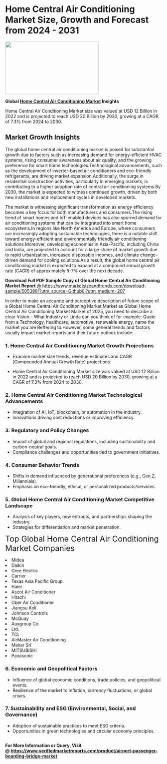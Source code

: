 <H1>Home Central Air Conditioning Market Size, Growth and Forecast from 2024 - 2031</H1><img class="aligncenter size-medium wp-image-584254" src="https://thirdeyenews.in/wp-content/uploads/2024/09/Global-Market-Research-300x168.jpeg" alt="" width="300" height="168" /><p><strong>Global&nbsp;<a href="https://www.marketsizeandtrends.com/download-sample/505398/?utm_source=Github8j?utm_medium=207">Home Central Air Conditioning Market</a> Insights</strong></p><p>Home Central Air Conditioning Market size was valued at USD 12 Billion in 2022 and is projected to reach USD 20 Billion by 2030, growing at a CAGR of 7.3% from 2024 to 2030.</p><p><h2>Market Growth Insights</h2> <p>The global home central air conditioning market is poised for substantial growth due to factors such as increasing demand for energy-efficient HVAC systems, rising consumer awareness about air quality, and the growing preference for smart home technologies.Technological advancements, such as the development of inverter-based air conditioners and eco-friendly refrigerants, are driving market expansion.Additionally, the surge in residential construction activities, particularly in emerging markets, is contributing to a higher adoption rate of central air conditioning systems.By 2030, the market is expected to witness continued growth, driven by both new installations and replacement cycles in developed markets.</p> <p>The market is witnessing significant transformation as energy efficiency becomes a key focus for both manufacturers and consumers.The rising trend of smart homes and IoT-enabled devices has also spurred demand for air conditioning systems that can be integrated into smart home ecosystems.In regions like North America and Europe, where consumers are increasingly adopting sustainable technologies, there is a notable shift toward energy-efficient and environmentally friendly air conditioning solutions.Moreover, developing economies in Asia-Pacific, including China and India, are projected to account for a large share of market growth due to rapid urbanization, increased disposable incomes, and climate change-driven demand for cooling solutions.As a result, the global home central air conditioning market is expected to expand at a compound annual growth rate (CAGR) of approximately 5-7% over the next decade.<p><span class=""><strong>Download Full PDF Sample Copy of Global Home Central Air Conditioning Market Report</strong> @ <a href="https://www.marketsizeandtrends.com/download-sample/505398/?utm_source=Github8j?utm_medium=207" target="_blank">https://www.marketsizeandtrends.com/download-sample/505398/?utm_source=Github8j?utm_medium=207</a></span></p><p>In order to make an accurate and perceptive description of future scope of a Global&nbsp;Home Central Air Conditioning Market Market as Global&nbsp;Home Central Air Conditioning Market Market of 2025, you need to describe a clear Vision &ndash; What Industry or Linda can you think of for example: Quote from a Technology, healthcare, automotive, renewable energy, name the market you are Reffering to.However, some general trends and factors usually impact market reports and their future outlook include:</p><h3>1.&nbsp;<strong>Home Central Air Conditioning Market Growth Projections</strong></h3><ul><li>Examine market size trends, revenue estimates and CAGR (Compounded Annual Growth Rate) projections.</li><li><p>Home Central Air Conditioning Market size was valued at USD 12 Billion in 2022 and is projected to reach USD 20 Billion by 2030, growing at a CAGR of 7.3% from 2024 to 2030.</p></li></ul><h3>2.&nbsp;<strong>Home Central Air Conditioning Market Technological Advancements</strong></h3><ul><li>Integration of AI, IoT, blockchain, or automation in the industry.</li><li>Innovations driving cost reductions or improving efficiency.</li></ul><h3>3.&nbsp;<strong>Regulatory and Policy Changes</strong></h3><ul><li>Impact of global and regional regulations, including sustainability and carbon-neutral goals.</li><li>Compliance challenges and opportunities tied to government initiatives.</li></ul><h3>4.&nbsp;<strong>Consumer Behavior Trends</strong></h3><ul><li>Shifts in demand influenced by generational preferences (e.g., Gen Z, Millennials).</li><li>Emphasis on eco-friendly, ethical, or personalized products/services.</li></ul><h3>5.&nbsp;<strong>Global Home Central Air Conditioning Market Competitive Landscape</strong></h3><ul><li>Analysis of key players, new entrants, and partnerships shaping the industry.</li><li>Strategies for differentiation and market penetration.</li></ul><p data-pm-slice="1 1 []"><span style="color: inherit; font-family: inherit; font-size: 25px;">Top Global Home Central Air Conditioning Market Companies</span></p><div class="" data-test-id=""><p><li>Midea</li><li> Daikin</li><li> Gree Electric</li><li> Carrier</li><li> Texas Asia Pacific Group</li><li> Haier</li><li> Ascot Air Conditioner</li><li> Hitachi</li><li> Ober Air Conditioner</li><li> Jiangsu Keli</li><li> Johnson Controls</li><li> McQuay</li><li> Auxgroup Co.</li><li> Ltd.</li><li> TCL</li><li> AirMaster Air Conditioning</li><li> Mekar Srl</li><li> MITSUBISHI</li><li> Panasonic</li></p></div><h3>6.&nbsp;<strong>Economic and Geopolitical Factors</strong></h3><ul><li>Influence of global economic conditions, trade policies, and geopolitical events.</li><li>Resilience of the market to inflation, currency fluctuations, or global crises.</li></ul><h3>7.&nbsp;<strong>Sustainability and ESG (Environmental, Social, and Governance)</strong></h3><ul><li>Adoption of sustainable practices to meet ESG criteria.</li><li>Opportunities in green technologies and circular economy principles.</li></ul><h2><strong style="font-size: 14px;">For More Information or Query, Visit @&nbsp;</strong><a style="background-color: #ffffff; font-size: 14px;" href="https://www.marketsizeandtrends.com/report/home-central-air-conditioning-market/" target="_blank">https://www.verifiedmarketreports.com/product/airport-passenger-boarding-bridge-market</a></h2>